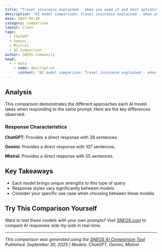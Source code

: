 ```yaml
---
title: "Travel insurance explained - when you need it and best options"
description: "AI model comparison: Travel insurance explained - when you need it and best options..."
date: 2025-09-30
category: comparison
layout: Clean
tags:
  - ChatGPT
  - Gemini
  - Mistral
  - AI Comparison
author: SNEOS Community
head:
  - - meta
    - name: description
      content: "AI model comparison: Travel insurance explained - when you need it and best options..."
---
```


<ChatComparison
  title="Travel insurance explained - when you need it and best options"
  prompt="Travel insurance explained - when you need it and best options"
  :responses='{
    "ChatGPT": "**Travel Insurance Explained: When You Need It and Best Options**\n\n---\n\n### What is Travel Insurance?\n\nTravel insurance is a type of coverage that protects you financially from unexpected events while traveling. This can include trip cancellations, medical emergencies abroad, lost luggage, flight delays, and other travel-related issues.\n\n---\n\n### When Do You Need Travel Insurance?\n\n1. **International Travel**  \n   If you\u0027re traveling abroad, medical treatment costs can be very high without insurance. Travel insurance helps cover medical emergencies, hospital stays, and medical evacuation.\n\n2. **Non-Refundable Trips**  \n   If you\u0027ve prepaid for flights, hotels, or tours that are non-refundable, travel insurance can reimburse you if you have to cancel due to illness, emergencies, or other covered reasons.\n\n3. **Adventure or High-Risk Activities**  \n   Planning to do activities such as skiing, scuba diving, or hiking? Some standard health insurance policies exclude these, so travel insurance tailored to your activities is important.\n\n4. **Traveling During Uncertain Times**  \n   In situations like pandemics, political unrest, or natural disasters, travel insurance can provide peace of mind and financial protection.\n\n5. **Protecting Your Luggage and Personal Items**  \n   If you want coverage for lost, stolen, or damaged luggage and personal belongings during your journey.\n\n---\n\n### What Does Travel Insurance Cover?\n\n- **Trip Cancellation/Interruption**: Reimbursement for prepaid, non-refundable expenses if you cancel or your trip is cut short for covered reasons.\n- **Emergency Medical and Dental**: Coverage for treatment abroad.\n- **Emergency Evacuation**: Transport to the nearest adequate medical facility.\n- **Lost or Delayed Baggage**: Compensation for lost or delayed luggage.\n- **Travel Delay**: Reimbursement for expenses during long delays.\n- **Accidental Death and Dismemberment**: Benefits paid in case of serious injury or death during the trip.\n- **Rental Car Coverage**: Protection against damage or theft of a rental vehicle.\n\n---\n\n### Best Travel Insurance Options (Popular Providers)\n\n1. **Allianz Global Assistance**  \n   - Comprehensive plans  \n   - 24/7 travel assistance  \n   - Covers a wide range of trip interruption reasons\n\n2. **World Nomads**  \n   - Great for adventurous travelers  \n   - Covers many extreme sports  \n   - Easy online purchase, even while traveling\n\n3. **Travel Guard by AIG**  \n   - Flexible plans  \n   - Strong customer support  \n   - Optional add-ons for extra coverage\n\n4. **AXA Assistance USA**  \n   - Good for international travelers  \n   - Medical coverage and emergency assistance  \n   - Multiple plan levels\n\n5. **Generali Global Assistance**  \n   - Good value for money  \n   - Offers COVID-19 coverage in some plans  \n   - 24/7 support\n\n---\n\n### Tips for Buying Travel Insurance\n\n- **Compare Plans:** Look at coverage limits, exclusions, and benefits.\n- **Check Existing Coverage:** See if your credit card or health insurance offers some travel protection.\n- **Understand Exclusions:** Know what isn\u2019t covered, such as pre-existing conditions or certain activities.\n- **Buy Early:** Purchase insurance soon after booking your trip to cover cancellation risks.\n- **Keep Documentation:** In case of claims, keep all receipts and records.\n\n---\n\n### Summary\n\nTravel insurance is essential if you want to protect yourself from unexpected financial losses during your trip. Whether traveling internationally, doing adventure sports, or concerned about trip cancellations, there are plans tailored to various needs and budgets. Compare top providers like Allianz, World Nomads, and Travel Guard to find the best option for your journey.\n\n---\n\nIf you\u2019d like, I can help you find a travel insurance quote based on your destination and trip details!",
    "Gemini": "Okay, let\u0027s break down travel insurance \u2013 when you need it, what it covers, and some good options to consider.\n\n**What is Travel Insurance?**\n\nTravel insurance is a type of insurance that protects you against financial losses and unexpected problems that can occur before or during a trip. Think of it as a safety net for your vacation.\n\n**When Do You Need Travel Insurance?**\n\nThis is the big question.  There\u0027s no one-size-fits-all answer, but here\u0027s a guide:\n\n*   **Always a Good Idea, Especially For:**\n    *   **International Travel:**  Healthcare in other countries can be extremely expensive.  Your domestic health insurance might not cover you at all, or have very limited coverage.  Medical evacuation (getting you to a suitable hospital) can cost tens or even hundreds of thousands of dollars.\n    *   **Expensive Trips:**  If you\u0027ve invested a lot of money in your trip (flights, accommodations, tours, cruises), travel insurance can help you recoup some of those costs if you have to cancel or interrupt your trip.\n    *   **Trips with Pre-Existing Medical Conditions:**  Look for policies that cover pre-existing conditions (more on this below).\n    *   **Trips to Remote or Unstable Areas:**  Consider policies with strong medical evacuation and security coverage.\n    *   **Cruises:** Medical care on board and evacuation can be very expensive.\n    *   **Traveling with Young Children or Elderly Relatives:**  The chances of unexpected illness or injury can be higher.\n\n*   **Consider It For:**\n    *   **Domestic Travel:**  If you\u0027re traveling far from home within your own country, travel insurance can still be useful, especially for trip cancellation/interruption, lost luggage, and emergency medical expenses (if your health insurance has limited out-of-network coverage).\n    *   **Short Trips:**  Even a short weekend getaway can be disrupted by unforeseen events.\n    *   **Trips with Non-Refundable Bookings:**  If you\u0027ve paid for everything upfront and it\u0027s non-refundable, insurance is a good idea.\n\n*   **You Might Not Need It If:**\n    *   **You Have Extensive Coverage Through Other Sources:**  Check your credit card benefits, homeowner\u0027s insurance, and health insurance policies.  They might already provide some of the coverage you\u0027d get with travel insurance (e.g., rental car insurance, lost luggage reimbursement).  However, be sure to understand the limits and exclusions of these existing policies.\n    *   **You\u0027re Taking a Very Inexpensive, Flexible Trip:**  If you can easily cancel or reschedule without financial penalty, and you have good health insurance coverage at your destination, you might be comfortable going without it.\n    *   **You are only concerned with lost luggage.** Some airline policies and credit cards cover this.\n\n**What Does Travel Insurance Cover?**\n\nThe exact coverage varies depending on the policy, but here are some common benefits:\n\n*   **Trip Cancellation:**  Reimburses you for non-refundable trip costs if you have to cancel your trip due to a covered reason (e.g., illness, injury, death, natural disaster, job loss).  *Read the fine print to understand what constitutes a \u0022covered reason.\u0022*\n*   **Trip Interruption:**  Reimburses you for the unused portion of your trip and additional expenses (e.g., a one-way flight home) if you have to interrupt your trip due to a covered reason.\n*   **Emergency Medical Expenses:**  Covers medical costs incurred due to illness or injury while traveling.  This can include doctor visits, hospital stays, medication, and ambulance services.\n*   **Emergency Medical Evacuation:**  Covers the cost of transporting you to a suitable medical facility if you require emergency medical care that isn\u0027t available at your current location.  *This is one of the most important coverages to have, especially for international travel.*\n*   **Baggage Loss, Delay, or Damage:**  Reimburses you for lost, stolen, or damaged luggage, and for essential items if your baggage is delayed.  *There are often limits on the amount you can claim.*\n*   **Travel Delay:**  Reimburses you for expenses (e.g., meals, accommodation) if your trip is delayed due to a covered reason (e.g., weather, mechanical issues).\n*   **Accidental Death \u0026 Dismemberment:**  Provides a benefit to your beneficiaries if you die or lose a limb or sight due to an accident during your trip.\n*   **24/7 Travel Assistance:**  Provides access to a helpline that can assist you with things like finding medical care, replacing lost documents, and making travel arrangements.\n*   **Cancel For Any Reason (CFAR):** An add-on to some policies that allows you to cancel your trip for *any* reason and receive a partial refund (usually 50-75% of your trip costs). CFAR policies are more expensive and often have restrictions (e.g., you must purchase the policy within a certain timeframe of booking your trip, and you must cancel a certain number of days before departure).\n\n**Important Considerations When Choosing Travel Insurance:**\n\n*   **Coverage Limits:**  Make sure the policy\u0027s coverage limits are adequate for your needs.  For example, if you\u0027re traveling to a country with high medical costs, you\u0027ll want a policy with a high medical expense limit.\n*   **Deductibles:**  The deductible is the amount you have to pay out of pocket before your insurance coverage kicks in.  Policies with lower deductibles usually have higher premiums.\n*   **Exclusions:**  Read the policy carefully to understand what\u0027s *not* covered.  Common exclusions include:\n    *   **Pre-existing medical conditions (unless specifically covered):** Many policies require you to purchase the insurance within a certain timeframe of your initial trip deposit to be eligible for pre-existing condition coverage.  You may also need to have been medically stable for a certain period of time before your trip.\n    *   **Risky activities:**  Some policies exclude coverage for activities like extreme sports, mountaineering, or scuba diving.\n    *   **Traveling against medical advice:**  If your doctor advises you not to travel, your policy may not cover any claims related to your health.\n    *   **Acts of war or terrorism (may have exceptions):** Some policies have specific clauses about terrorism coverage.\n    *   **Pregnancy:** Some policies exclude coverage for pregnancy-related complications.\n*   **Pre-Existing Conditions:**  This is a crucial point. Many policies have restrictions on coverage for pre-existing medical conditions.  You may need to purchase a specific rider or opt for a policy that waives the pre-existing condition exclusion if you buy the policy within a certain timeframe of your initial trip deposit. *Always disclose any pre-existing conditions when purchasing travel insurance.*\n*   **Policy Start Date:**  Make sure the policy starts *before* you leave for your trip, ideally as soon as you make your initial trip deposit.  This will ensure you\u0027re covered for trip cancellation if something happens before you depart.\n*   **Company Reputation and Customer Service:**  Research the insurance company\u0027s reputation and read customer reviews to get an idea of their claims process and customer service.\n*   **Price:**  Don\u0027t just choose the cheapest policy.  Compare the coverage and benefits offered by different policies and choose the one that best meets your needs and budget.\n\n**Where to Buy Travel Insurance (Options):**\n\n*   **Directly from Insurance Companies:** Many travel insurance companies sell policies directly to consumers online.\n*   **Comparison Websites:** These websites allow you to compare quotes from multiple insurance companies side-by-side.  Examples include:\n    *   **Squaremouth:**  Good for comparing comprehensive travel insurance policies.\n    *   **InsureMyTrip:** Another popular comparison site.\n    *   **TravelInsurance.com:**  Focuses on providing personalized recommendations.\n*   **Travel Agents:**  A travel agent can help you find a suitable travel insurance policy and answer any questions you have.\n*   **Credit Card Companies:**  Some credit cards offer travel insurance as a benefit.  Check your credit card\u0027s terms and conditions to see what coverage is included.\n\n**Popular Travel Insurance Companies (Examples - Do your own research!):**\n\n*   **Allianz Global Assistance:** A well-known and reputable company with a wide range of policies.\n*   **World Nomads:** Popular with backpackers and adventure travelers.\n*   **Travel Guard:** Offers comprehensive coverage options.\n*   **Seven Corners:** Specializes in international travel insurance.\n*   **IMG (International Medical Group):** Another option for international travel medical insurance.\n\n**Tips for Choosing the Right Policy:**\n\n1.  **Determine Your Needs:**  What are your biggest concerns about your trip?  Trip cancellation? Medical emergencies? Lost luggage? Choose a policy that addresses those concerns.\n2.  **Get Quotes from Multiple Companies:**  Compare prices and coverage options from different providers.\n3.  **Read the Fine Print:**  Understand the policy\u0027s terms and conditions, including coverage limits, deductibles, and exclusions.\n4.  **Consider \u0022Cancel For Any Reason\u0022 (CFAR) Coverage:** If you want the flexibility to cancel your trip for any reason and receive a partial refund, consider adding CFAR coverage to your policy.\n5.  **Buy Early:**  Purchase your policy as soon as you make your initial trip deposit to be eligible for pre-existing condition waivers and trip cancellation coverage.\n6.  **Keep a Copy of Your Policy:**  Take a copy of your policy documents with you on your trip, and keep a digital copy stored online.\n7.  **Know How to File a Claim:**  Understand the claims process and what documentation you\u0027ll need to provide.\n\n**In summary:**\n\nTravel insurance is a valuable investment that can protect you from financial losses and unexpected problems that can occur before or during a trip.  It\u0027s especially important for international travel, expensive trips, and trips with pre-existing medical conditions.  Carefully compare policies and choose the one that best meets your needs and budget. Always read the fine print.\n",
    "Mistral": "Travel insurance is designed to cover financial losses or provide services in case of certain events that may occur before or during your trip. Here\u0027s a breakdown of when you might need it, what it typically covers, and some of the best options:\n\n### When You Need Travel Insurance\n\n1. **International Travel**: Especially important due to potential language barriers, unfamiliar healthcare systems, and higher medical costs.\n2. **Expensive Trips**: If you\u0027ve invested a significant amount of money in your trip, insurance can protect your investment.\n3. **Adventure Travel**: Activities like skiing, scuba diving, or hiking can increase the risk of injury or accidents.\n4. **Health Concerns**: If you have pre-existing medical conditions or are traveling to a region with health risks.\n5. **Uncertainty**: If there\u0027s a chance you might need to cancel your trip due to unforeseen circumstances.\n\n### What Travel Insurance Typically Covers\n\n1. **Trip Cancellation and Interruption**: Covers non-refundable expenses if you need to cancel or cut your trip short due to covered reasons like illness, injury, or natural disasters.\n2. **Medical Emergencies**: Covers medical expenses, including hospital stays, doctor visits, and emergency medical evacuation.\n3. **Lost or Delayed Luggage**: Provides compensation for lost, stolen, or delayed baggage.\n4. **Emergency Evacuation**: Covers the cost of emergency medical transportation to the nearest adequate medical facility.\n5. **Travel Delays**: Provides compensation for expenses incurred due to travel delays, such as meals and accommodation.\n6. **Rental Car Coverage**: Covers damage to rental cars.\n7. **24/7 Assistance**: Access to a hotline for emergency assistance and advice.\n\n### Best Travel Insurance Options\n\n1. **World Nomads**:\n   - **Pros**: Comprehensive coverage, including adventure sports, flexible plans, and 24/7 assistance.\n   - **Cons**: Can be more expensive for older travelers.\n\n2. **Allianz Travel Insurance**:\n   - **Pros**: Variety of plans, including single-trip and annual plans, good customer service, and competitive pricing.\n   - **Cons**: Some plans may have lower coverage limits for certain benefits.\n\n3. **Travelex Insurance Services**:\n   - **Pros**: Customizable plans, good coverage for trip cancellation and medical emergencies, and a user-friendly website.\n   - **Cons**: Some plans may have higher deductibles.\n\n4. **AIG Travel Guard**:\n   - **Pros**: Comprehensive coverage, including medical emergencies and trip cancellation, and a variety of plans to choose from.\n   - **Cons**: Can be more expensive compared to other providers.\n\n5. **AXA Assistance USA**:\n   - **Pros**: Affordable plans, good coverage for medical emergencies and trip cancellation, and a user-friendly website.\n   - **Cons**: Some plans may have lower coverage limits for certain benefits.\n\n6. **Seven Corners**:\n   - **Pros**: Flexible plans, including coverage for pre-existing conditions, and good customer service.\n   - **Cons**: Can be more expensive for older travelers.\n\n### Tips for Choosing Travel Insurance\n\n1. **Read the Fine Print**: Understand what is covered and what is not. Pay attention to exclusions and coverage limits.\n2. **Compare Plans**: Use comparison websites to evaluate different plans and providers.\n3. **Check Reviews**: Look for customer reviews and ratings to gauge the reliability and service quality of the insurer.\n4. **Consider Your Needs**: Choose a plan that aligns with your specific travel needs and risks.\n5. **Buy Early**: Purchase travel insurance as soon as you book your trip to maximize coverage, especially for trip cancellation benefits.\n\nBy understanding your needs and comparing options, you can find the best travel insurance to protect your trip and provide peace of mind."
  }'
  published-date="22:46"
/>

## Analysis

This comparison demonstrates the different approaches each AI model takes when responding to the same prompt. Here are the key differences observed:

### Response Characteristics

**ChatGPT**: Provides a direct response with 38 sentences. 

**Gemini**: Provides a direct response with 107 sentences. 

**Mistral**: Provides a direct response with 55 sentences. 

## Key Takeaways

- Each model brings unique strengths to this type of query
- Response styles vary significantly between models
- Consider your specific use case when choosing between these models

## Try This Comparison Yourself

Want to test these models with your own prompts? Visit [SNEOS.com](https://sneos.com) to compare AI responses side-by-side in real-time.

---

*This comparison was generated using the [SNEOS AI Comparison Tool](https://sneos.com)*
*Published: September 30, 2025 | Models: ChatGPT, Gemini, Mistral*
